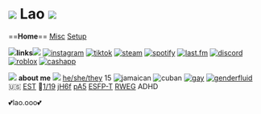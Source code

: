 # **![](https://autism.crd.co/assets/images/gallery02/6d04d3ad_original.gif) Lao ![](https://64.media.tumblr.com/83bd5c8456381848e97fe7c87400cb5c/tumblr_inline_p7gi234t581qfc9y0_540.gif)**
==**Home**== [Misc](#/misc) [Setup](#/setup)

![](https://64.media.tumblr.com/tumblr_ll7wenhg381qi6qow.gif)**links**![](https://64.media.tumblr.com/tumblr_lkqzahQCsZ1qi6qow.gif)
[![instagram](https://cdn.discordapp.com/attachments/264467894354706433/1138738415790202880/ig.png)](https://www.instagram.com/laoo.0/) [![tiktok](https://cdn.discordapp.com/attachments/264467894354706433/1152756998597779537/tiktok.png)](https://tiktok.com/@lao.ooo) [![steam](https://cdn.discordapp.com/attachments/264467894354706433/1138740332239003658/steamrentry.png)](https://steamcommunity.com/id/lao0/) [![spotify](https://cdn.discordapp.com/attachments/264467894354706433/1138741234924535818/spotify40.png)](https://open.spotify.com/user/4555alfy1qkac7zg3isbbi78j) [![last.fm](https://cdn.discordapp.com/attachments/264467894354706433/1138741770021249024/fm40.png)](https://www.last.fm/user/l_ao) [![discord](https://cdn.discordapp.com/attachments/264467894354706433/1138742059868626975/dc40.png)](https://discordid.netlify.app/?id=233221548666912769) [![roblox](https://cdn.discordapp.com/attachments/264467894354706433/1139865611296575538/lateadsst.png)](https://www.roblox.com/users/124265283/profile) [![cashapp](https://cdn.discordapp.com/attachments/264467894354706433/1152757298402427061/0rfr0a.png)](https://cash.app/$lao0x)

![](https://64.media.tumblr.com/5587edbdf5c4f412fa8b444612162754/tumblr_inline_p7gi28iSH01qfc9y0_75sq.png) **about me** ![](https://64.media.tumblr.com/8b41c5a0af36ddc6f6b2f156b313f696/tumblr_inline_p7gi28Y7dV1qfc9y0_75sq.png)
[he/she/they](https://en.pronouns.page/@laoo)
15
![jamaican](https://cdn.discordapp.com/attachments/264467894354706433/1174689469111218257/image.png?ex=656881d2&is=65560cd2&hm=a05c6e0bcfedfdf5c31ad13e7628fa962a3fe761a0c06cbdaea77eb845b00b2a&) ![cuban](https://cdn.discordapp.com/attachments/264467894354706433/1174690278423142461/image.png?ex=65688293&is=65560d93&hm=54a07c8cdf33d3f5387c3f2e99f4884b02cd4d81205b416ed362be4eaabe16e2&)
[![gay](https://i.postimg.cc/gc5MkX6x/ocean-5-stripe.png)](https://en.pronouns.page/dictionary/terminology#gay) [![genderfluid](https://i.postimg.cc/d0rsyFX5/genderfluid-5-stripes-20-px.png)](https://en.pronouns.page/dictionary/terminology#genderfluid)
🇺🇸 [EST](https://time.is/ET)
🎂[1/19](https://www.yourbirthdaycountdown.com/67deb)
[jH6f](https://spectrum.avris.it/jH6f) [pA5](https://cake.avris.it/pA5)
[ESFP-T](https://media.discordapp.net/attachments/264467894354706433/1138719196612665394/image.png) [RWEG](https://lovecommanectar.com/loveprints/)
ADHD

💕lao.ooo💕
